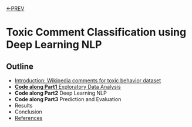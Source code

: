 [<-PREV ](../project.md)

# Toxic Comment Classification using Deep Learning NLP

## Outline
- [Introduction: Wikipedia comments for toxic behavior dataset](intro.md)
- [**Code along Part1** Exploratory Data Analysis](toxiccoment-part1.md) 
- **Code along Part2** Deep Learning NLP
- **Code along Part3** Prediction and Evaluation
- Results
- Conclusion
- [References](references.md)

